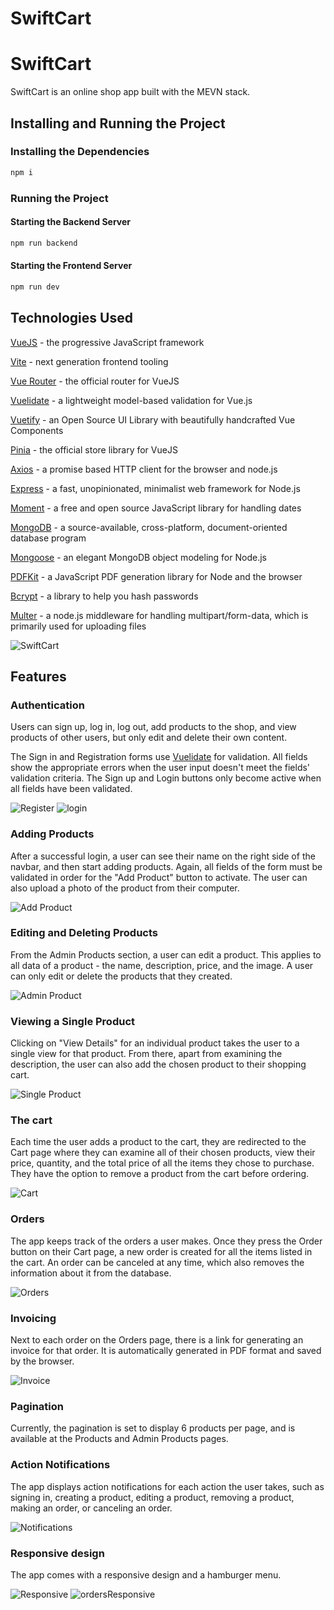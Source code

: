 # SwiftCart

# SwiftCart

SwiftCart is an online shop app built with the MEVN stack.

## Installing and Running the Project

### Installing the Dependencies

```js
npm i
```

### Running the Project

#### Starting the Backend Server

```js
npm run backend
```

#### Starting the Frontend Server

```js
npm run dev
```

## Technologies Used

[VueJS](https://vuejs.org/) - the progressive JavaScript framework

[Vite](https://vitejs.dev/) - next generation frontend tooling

[Vue Router](https://router.vuejs.org/) - the official router for VueJS

[Vuelidate](https://vuelidate-next.netlify.app/) - a lightweight model-based validation for Vue.js

[Vuetify](https://vuetifyjs.com/en/) - an Open Source UI Library with beautifully handcrafted Vue Components

[Pinia](https://pinia.vuejs.org/) - the official store library for VueJS

[Axios](https://axios-http.com/) - a promise based HTTP client for the browser and node.js

[Express](https://expressjs.com/) - a fast, unopinionated, minimalist web framework for Node.js

[Moment](https://momentjs.com/) - a free and open source JavaScript library for handling dates

[MongoDB](https://www.mongodb.com/) - a source-available, cross-platform, document-oriented database program

[Mongoose](https://mongoosejs.com/) - an elegant MongoDB object modeling for Node.js

[PDFKit](https://pdfkit.org/) - a JavaScript PDF generation library for Node and the browser

[Bcrypt](https://www.npmjs.com/package/bcrypt) - a library to help you hash passwords

[Multer](https://www.npmjs.com/package/multer) - a node.js middleware for handling multipart/form-data, which is primarily used for uploading files

![SwiftCart](./src/assets/images/readme/SwiftCart.jpg)

## Features

### Authentication

Users can sign up, log in, log out, add products to the shop, and view products of other users, but only edit and delete their own content.

The Sign in and Registration forms use [Vuelidate](https://vuelidate-next.netlify.app/) for validation. All fields show the appropriate errors when the user input doesn't meet the fields' validation criteria. The Sign up and Login buttons only become active when all fields have been validated.

![Register](./src/assets/images/readme/registration.jpg)
![login](./src/assets/images/readme/login.jpg)

### Adding Products

After a successful login, a user can see their name on the right side of the navbar, and then start adding products. Again, all fields of the form must be validated in order for the "Add Product" button to activate. The user can also upload a photo of the product from their computer.

![Add Product](./src/assets/images/readme/addProduct.jpg)

### Editing and Deleting Products

From the Admin Products section, a user can edit a product. This applies to all data of a product - the name, description, price, and the image. A user can only edit or delete the products that they created.

![Admin Product](./src/assets/images/readme/adminProducts.jpg)

### Viewing a Single Product

Clicking on "View Details" for an individual product takes the user to a single view for that product. From there, apart from examining the description, the user can also add the chosen product to their shopping cart.

![Single Product](./src/assets/images/readme/singleProduct.jpg)

### The cart

Each time the user adds a product to the cart, they are redirected to the Cart page where they can examine all of their chosen products, view their price, quantity, and the total price of all the items they chose to purchase. They have the option to remove a product from the cart before ordering.

![Cart](./src/assets/images/readme/cart.jpg)

### Orders

The app keeps track of the orders a user makes. Once they press the Order button on their Cart page, a new order is created for all the items listed in the cart. An order can be canceled at any time, which also removes the information about it from the database.

![Orders](./src/assets/images/readme/orders.jpg)

### Invoicing

Next to each order on the Orders page, there is a link for generating an invoice for that order. It is automatically generated in PDF format and saved by the browser.

![Invoice](./src/assets/images/readme/invoice.jpg)

### Pagination

Currently, the pagination is set to display 6 products per page, and is available at the Products and Admin Products pages.

### Action Notifications

The app displays action notifications for each action the user takes, such as signing in, creating a product, editing a product, removing a product, making an order, or canceling an order.

![Notifications](./src/assets/images/readme/notifications.jpg)

### Responsive design

The app comes with a responsive design and a hamburger menu.

![Responsive](./src/assets/images/readme/responsive.jpg)
![ordersResponsive](./src/assets/images/readme/ordersResponsive.jpg)
